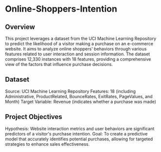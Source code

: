 # Online-Shoppers-Intention

## Overview
This project leverages a dataset from the UCI Machine Learning Repository to predict the likelihood of a visitor making a purchase on an e-commerce website. It aims to analyze online shoppers' behaviors through various features related to user interaction and session information. The dataset comprises 12,330 instances with 18 features, providing a comprehensive view of the factors that influence purchase decisions.

## Dataset
Source: UCI Machine Learning Repository
Features: 18 (including Administrative, ProductRelated, BounceRates, ExitRates, PageValues, and Month)
Target Variable: Revenue (indicates whether a purchase was made)

## Project Objectives
Hypothesis: Website interaction metrics and user behaviors are significant predictors of a visitor's purchase intention.
Goal: To create a predictive model that accurately identifies potential purchases, allowing for targeted strategies to enhance sales effectiveness.
